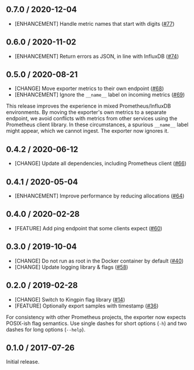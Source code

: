 ## 0.7.0 / 2020-12-04

* [ENHANCEMENT] Handle metric names that start with digits ([#77](https://github.com/prometheus/influxdb_exporter/pull/77))

## 0.6.0 / 2020-11-02

* [ENHANCEMENT] Return errors as JSON, in line with InfluxDB ([#74](https://github.com/prometheus/influxdb_exporter/pull/74))

## 0.5.0 / 2020-08-21

* [CHANGE] Move exporter metrics to their own endpoint ([#68](https://github.com/prometheus/influxdb_exporter/pull/68))
* [ENHANCEMENT] Ignore the `__name__` label on incoming metrics ([#69](https://github.com/prometheus/influxdb_exporter/pull/69))

This release improves the experience in mixed Prometheus/InfluxDB environments.
By moving the exporter's own metrics to a separate endpoint, we avoid conflicts with metrics from other services using the Prometheus client library.
In these circumstances, a spurious `__name__` label might appear, which we cannot ingest.
The exporter now ignores it.

## 0.4.2 / 2020-06-12

* [CHANGE] Update all dependencies, including Prometheus client ([#66](https://github.com/prometheus/influxdb_exporter/pull/66))

## 0.4.1 / 2020-05-04

* [ENHANCEMENT] Improve performance by reducing allocations ([#64](https://github.com/prometheus/influxdb_exporter/pull/64))

## 0.4.0 / 2020-02-28

* [FEATURE] Add ping endpoint that some clients expect ([#60](https://github.com/prometheus/influxdb_exporter/pull/60))

## 0.3.0 / 2019-10-04

* [CHANGE] Do not run as root in the Docker container by default ([#40](https://github.com/prometheus/influxdb_exporter/pull/40))
* [CHANGE] Update logging library & flags ([#58](https://github.com/prometheus/influxdb_exporter/pull/58))

## 0.2.0 / 2019-02-28

* [CHANGE] Switch to Kingpin flag library ([#14](https://github.com/prometheus/influxdb_exporter/pull/14))
* [FEATURE] Optionally export samples with timestamp ([#36](https://github.com/prometheus/influxdb_exporter/pull/36))

For consistency with other Prometheus projects, the exporter now expects
POSIX-ish flag semantics. Use single dashes for short options (`-h`) and two
dashes for long options (`--help`).

## 0.1.0 / 2017-07-26

Initial release.

